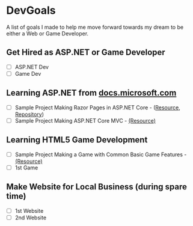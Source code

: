 # DevGoals
A list of goals I made to help me move forward towards my dream to be either a Web or Game Developer.

## Get Hired as ASP.NET or Game Developer
- [ ] ASP.NET Dev
- [ ] Game Dev

## Learning ASP.NET from [docs.microsoft.com](https://docs.microsoft.com/en-us/aspnet/)

- [ ] Sample Project Making Razor Pages in ASP.NET Core - ([Resource](https://docs.microsoft.com/en-us/aspnet/core/tutorials/razor-pages/?view=aspnetcore-2.2), [Repository](https://github.com/jrtibayan/AspNetCore-RazorPages-Project01-MovieApp))  
- [ ] Sample Project Making ASP.NET Core MVC - [(Resource)](https://docs.microsoft.com/en-us/aspnet/core/tutorials/first-mvc-app/?view=aspnetcore-2.2)

## Learning HTML5 Game Development

- [ ] Sample Project Making a Game with Common Basic Game Features - [(Resource)](https://www.youtube.com/watch?v=8uIt9a2XBrw&list=PLcN6MkgfgN4B8N1Oyo74SQVDO_dsMKALV)
- [ ] 1st Game

## Make Website for Local Business (during spare time)
- [ ] 1st Website 
- [ ] 2nd Website
